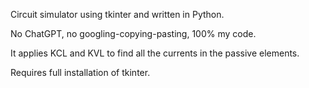 Circuit simulator using tkinter and written in Python.

No ChatGPT, no googling-copying-pasting, 100% my code.

It applies KCL and KVL to find all the currents in the passive elements.

Requires full installation of tkinter.
